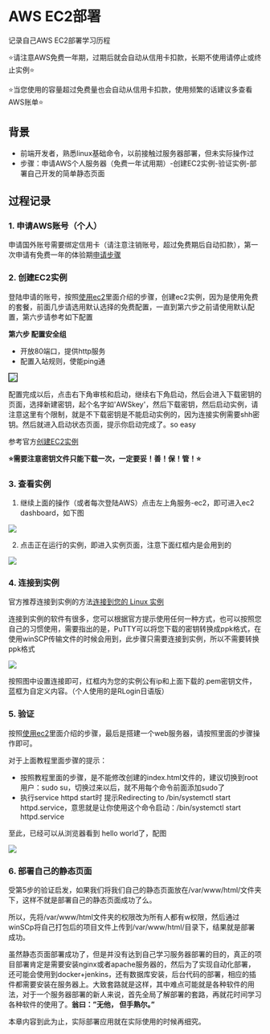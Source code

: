 # AWS EC2部署

记录自己AWS EC2部署学习历程

⭐请注意AWS免费一年期，过期后就会自动从信用卡扣款，长期不使用请停止或终止实例⭐

⭐当您使用的容量超过免费量也会自动从信用卡扣款，使用频繁的话建议多查看AWS账单⭐

## 背景

+ 前端开发者，熟悉linux基础命令，以前接触过服务器部署，但未实际操作过
+ 步骤：申请AWS个人服务器（免费一年试用期）-创建EC2实例-验证实例-部署自己开发的简单静态页面

## 过程记录

### 1. 申请AWS账号（个人）

申请国外账号需要绑定信用卡（请注意注销账号，超过免费期后自动扣款），第一次申请有免费一年的体验期[申请步骤](https://aws.amazon.com/cn/register-flow/?nc1=h_ls)

### 2. 创建EC2实例

登陆申请的账号，按照[使用ec2](https://www.cnblogs.com/huang0925/p/3870283.html)里面介绍的步骤，创建ec2实例，因为是使用免费的套餐，前面几步请选用默认选择的免费配置，一直到第六步之前请使用默认配置，第六步请参考如下配置

**第六步 配置安全组**

+ 开放80端口，提供http服务
+ 配置入站规则，使能ping通

<img src="/assets/img/AWS-6.png" style="border: 1px solid #000;"/>

配置完成以后，点击右下角审核和启动，继续右下角启动，然后会进入下载密钥的页面，选择新建密钥，起个名字如'AWSkey'，然后下载密钥，然后启动实例，请注意这里有个限制，就是不下载密钥是不能启动实例的，因为连接实例需要shh密钥。然后就进入启动状态页面，提示你启动完成了。so easy

参考官方[创建EC2实例](https://docs.aws.amazon.com/zh_cn/AWSEC2/latest/UserGuide/EC2_GetStarted.html)

**⭐需要注意密钥文件只能下载一次，一定要妥！善！保！管！⭐**

### 3. 查看实例

1. 继续上面的操作（或者每次登陆AWS）点击左上角服务-ec2，即可进入ec2 dashboard，如下图

<img src="/assets/img/3-AWS.png" />

2. 点击正在运行的实例，即进入实例页面，注意下面红框内是会用到的

<img src="/assets/img/3-2-AWS.png" />

### 4. 连接到实例

官方推荐连接到实例的方法[连接到您的 Linux 实例](https://docs.aws.amazon.com/zh_cn/AWSEC2/latest/UserGuide/AccessingInstances.html)

连接到实例的软件有很多，您可以根据官方提示使用任何一种方式，也可以按照您自己的习惯使用，需要指出的是，PuTTY可以将您下载的密钥转换成ppk格式，在使用winSCP传输文件的时候会用到，此步骤只需要连接到实例，所以不需要转换ppk格式

<img src="/assets/img/remote-ins.png" />

按照图中设置连接即可，红框内为您的实例公有ip和上面下载的.pem密钥文件，蓝框为自定义内容。（个人使用的是RLogin日语版）

### 5. 验证

按照[使用ec2](https://www.cnblogs.com/huang0925/p/3870283.html)里面介绍的步骤，最后是搭建一个web服务器，请按照里面的步骤操作即可。

对于上面教程里面步骤的提示：
+ 按照教程里面的步骤，是不能修改创建的index.html文件的，建议切换到root用户：sudo su，切换过来以后，就不用每个命令前面添加sudo了
+ 执行service httpd start时 提示Redirecting to /bin/systemctl start httpd.service，意思就是让你使用这个命令启动：/bin/systemctl start httpd.service

至此，已经可以从浏览器看到 hello world了，配图

<img src="/assets/img/result.png" />

### 6. 部署自己的静态页面

受第5步的验证启发，如果我们将我们自己的静态页面放在/var/www/html/文件夹下，这样不就是部署自己的静态页面成功了么。

所以，先将/var/www/html文件夹的权限改为所有人都有w权限，然后通过winSCp将自己打包后的项目文件上传到/var/www/html/目录下，结果就是部署成功。

虽然静态页面部署成功了，但是并没有达到自己学习服务器部署的目的，真正的项目部署肯定是需要安装nginx或者apache服务器的，然后为了实现自动化部署，还可能会使用到docker+jenkins，还有数据库安装，后台代码的部署，相应的插件都需要安装在服务器上。大致套路就是这样，其中难点可能就是各种软件的用法，对于一个服务器部署的新人来说，首先全局了解部署的套路，再就花时间学习各种软件的使用了。**翁曰：”无他， 但手熟尔。”**

本章内容到此为止，实际部署应用就在实际使用的时候再细究。
